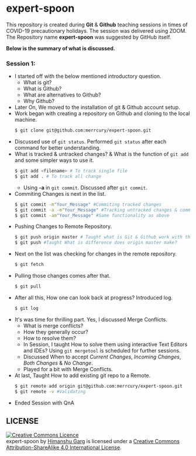 # expert-spoon

This repository is created during __Git__ & __Github__ teaching sessions in times of COVID-19 precautionary holidays. The session was delivered using ZOOM. The Repository name __expert-spoon__ was suggested by GitHub itself. 

__Below is the summary of what is discussed.__

### Session 1:
+ I started off with the below mentioned introductory question. 
  + What is git?
  + What is Github?
  + What are alternatives to Github?
  + Why Github?
+ Later On, We moved to the installation of git & Github account setup. 
+ Work began with creating a repository on Github and cloning to the local machine. 
  ```bash
  $ git clone git@github.com:merrcury/expert-spoon.git
  ```
+ Discussed use of `git status`. Performed `git status` after each command for better understanding. 
+ What is tracked & untracked changes? & What is the function of `git add` and some simpler ways to use it.
  ```bash
  $ git add <filename> # To track single file
  $ git add . # To track all change
  ```
  + Using __-a__ in `git commit`. Discussed after `git commit`. 
+ Commiting Changes is next in the list. 
  ```bash
  $ git commit -m"Your_Message" #Commiting tracked changes
  $ git commit -a -m"Your_Message" #Tracking untracked changes & commiting them. 
  $ git commit -am"Your_Message" #Same functionality as above
  ```
+ Pushing Changes to Remote Repository. 
  ```bash
  $ git push origin master # Taught what is Git & Github work with this command?
  $ git push #Taught What is difference does origin master make?
  ```
+ Next on the list was checking for changes in the remote repository. 
  ```bash
  $ git fetch
  ```
+ Pulling those changes comes after that. 
  ```bash 
  $ git pull
  ```
+ After all this, How one can look back at progress? Introduced log.
  ```bash
  $ git log
  ```
+ It's was time for thrilling part. Yes, I discussed Merge Conflicts. 
  + What is merge conflicts?
  + How they generally occur?
  + How to resolve them?
  + In Session, I taught How to solve them using interactive Text Editors and IDEs? Using `git mergetool` is scheduled for further sessions. 
  + Discussed When to accept _Current Changes_, _Incoming Changes_, _Both Changes_ & _No Change_. 
  + Played for a bit with Merge Conflicts. 
+ At last, Taught How to add existing git repo to a Remote. 
  ```bash 
  $ git remote add origin git@github.com:merrcury/expert-spoon.git
  $ git remote -v #Validating
  ```
+ Ended Session with QnA

## LICENSE
<a rel="license" href="http://creativecommons.org/licenses/by-sa/4.0/"><img alt="Creative Commons Licence" style="border-width:0" src="https://i.creativecommons.org/l/by-sa/4.0/88x31.png" /></a><br /><span xmlns:dct="http://purl.org/dc/terms/" property="dct:title">expert-spoon</span> by <a xmlns:cc="http://creativecommons.org/ns#" href="https://github.com/merrcury/expert-spoon/" property="cc:attributionName" rel="cc:attributionURL">Himanshu Garg</a> is licensed under a <a rel="license" href="http://creativecommons.org/licenses/by-sa/4.0/">Creative Commons Attribution-ShareAlike 4.0 International License</a>.
